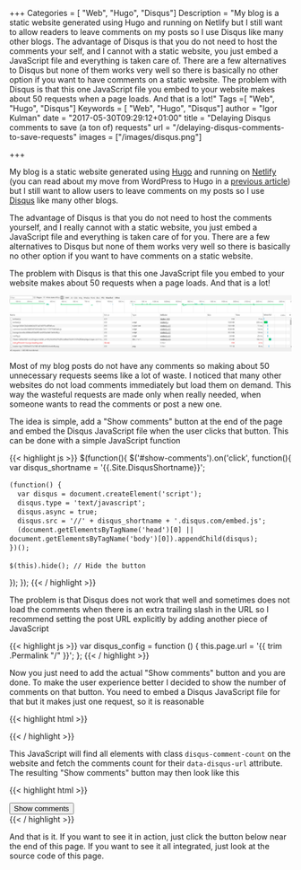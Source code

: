 +++
Categories = [ "Web", "Hugo", "Disqus"]
Description = "My blog is a static website generated using Hugo and running on Netlify but I still want to allow readers to leave comments on my posts so I use Disqus like many other blogs. The advantage of Disqus is that you do not need to host the comments your self, and I cannot with a static website, you just embed a JavaScript file and everything is taken care of. There are a few alternatives to Disqus but none of them works very well so there is basically no other option if you want to have comments on a static website. The problem with Disqus is that this one JavaScript file you embed to your website makes about 50 requests when a page loads. And that is a lot!"
Tags =[ "Web", "Hugo", "Disqus"]
Keywords = [ "Web", "Hugo", "Disqus"]
author = "Igor Kulman"
date = "2017-05-30T09:29:12+01:00"
title = "Delaying Disqus comments to save (a ton of) requests"
url = "/delaying-disqus-comments-to-save-requests"
images = ["/images/disqus.png"]

+++

My blog is a static website generated using [Hugo](https://gohugo.io/) and running on [Netlify](https://www.netlify.com/) (you can read about my move from WordPress to Hugo in a [previous article](/going-static-from-wordpress-to-hugo)) but I still want to allow users to leave comments on my posts so I use [Disqus](https://disqus.com/) like many other blogs. 

The advantage of Disqus is that you do not need to host the comments yourself, and I really cannot with a static website, you just embed a JavaScript file and everything is taken care of for you. There are a few alternatives to Disqus but none of them works very well so there is basically no other option if you want to have comments on a static website. 

The problem with Disqus is that this one JavaScript file you embed to your website makes about 50 requests when a page loads. And that is a lot!

![Disqus network requests](disqus.png)

<!--more-->

Most of my blog posts do not have any comments so making about 50 unnecessary requests seems like a lot of waste. I noticed that many other websites do not load comments immediately but load them on demand. This way the wasteful requests are made only when really needed, when someone wants to read the comments or post a new one. 

The idea is simple, add a "Show comments" button at the end of the page and embed the Disqus JavaScript file when the user clicks that button. This can be done with a simple JavaScript function

{{< highlight js >}}
$(function(){
  $('#show-comments').on('click', function(){
    var disqus_shortname = '{{.Site.DisqusShortname}}';

    (function() {
      var disqus = document.createElement('script'); 
      disqus.type = 'text/javascript'; 
      disqus.async = true;
      disqus.src = '//' + disqus_shortname + '.disqus.com/embed.js';
      (document.getElementsByTagName('head')[0] || document.getElementsByTagName('body')[0]).appendChild(disqus);
    })();

    $(this).hide(); // Hide the button
  });
});
{{< / highlight >}}

The problem is that Disqus does not work that well and sometimes does not load the comments when there is an extra trailing slash in the URL so I recommend setting the post URL explicitly by adding another piece of JavaScript

{{< highlight js >}}
var disqus_config = function () {
  this.page.url = '{{ trim .Permalink "/" }}';
};
{{< / highlight >}}

Now you just need to add the actual "Show comments" button and you are done. To make the user experience better I decided to show the number of comments on that button. You need to embed a Disqus JavaScript file for that but it makes just one request, so it is reasonable

{{< highlight html >}}
<script id="dsq-count-scr" src="//{{.Site.DisqusShortname}}.disqus.com/count.js" async></script>
{{< / highlight >}}

This JavaScript will find all elements with class `disqus-comment-count` on the website and fetch the comments count for their `data-disqus-url` attribute. The resulting "Show comments" button may then look like this

{{< highlight html >}}
<div class="disqus-comments">                  
  <button id="show-comments" class="btn btn-default" type="button">Show <span class="disqus-comment-count" data-disqus-url="{{ trim .Permalink "/" }}">comments</span></button>
  <div id="disqus_thread"></div>
</div>
{{< / highlight >}}

And that is it. If you want to see it in action, just click the button below near the end of this page. If you want to see it all integrated, just look at the source code of this page. 
